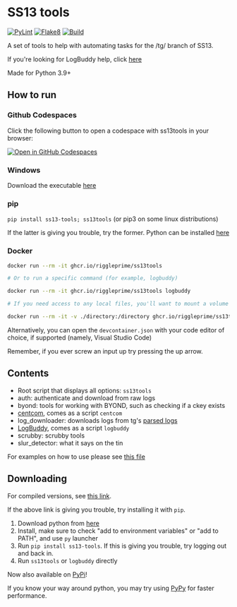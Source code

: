 # SS13 tools

[![PyLint](https://github.com/RigglePrime/SS13-tools/actions/workflows/pylint.yml/badge.svg)](https://github.com/RigglePrime/SS13-tools/actions/workflows/pylint.yml)
[![Flake8](https://github.com/RigglePrime/SS13-tools/actions/workflows/flake8-lint.yml/badge.svg)](https://github.com/RigglePrime/SS13-tools/actions/workflows/flake8-lint.yml)
[![Build](https://github.com/RigglePrime/SS13-tools/actions/workflows/publish.yml/badge.svg)](https://github.com/RigglePrime/SS13-tools/actions/workflows/publish.yml)

A set of tools to help with automating tasks for the /tg/ branch of SS13.

If you're looking for LogBuddy help, click [here](./ss13_tools/log_buddy/README.md)

Made for Python 3.9+

## How to run

### Github Codespaces

Click the following button to open a codespace with ss13tools in your browser:

[![Open in GitHub Codespaces](https://github.com/codespaces/badge.svg)](https://codespaces.new/RigglePrime/SS13-tools)

### Windows

Download the executable [here](https://github.com/RigglePrime/SS13-tools/releases/latest)

### pip

`pip install ss13-tools; ss13tools` (or pip3 on some linux distributions)

If the latter is giving you trouble, try the former. Python can be installed [here](https://www.python.org/downloads/)

### Docker

```bash
docker run --rm -it ghcr.io/riggleprime/ss13tools

# Or to run a specific command (for example, logbuddy)

docker run --rm -it ghcr.io/riggleprime/ss13tools logbuddy

# If you need access to any local files, you'll want to mount a volume as well

docker run --rm -it -v ./directory:/directory ghcr.io/riggleprime/ss13tools logbuddy
```

Alternatively, you can open the `devcontainer.json` with your code editor of choice, if supported (namely, Visual Studio Code)

Remember, if you ever screw an input up try pressing the up arrow.

## Contents

- Root script that displays all options: `ss13tools`
- auth: authenticate and download from raw logs
- byond: tools for working with BYOND, such as checking if a ckey exists
- [centcom](https://centcom.melonmesa.com/), comes as a script `centcom`
- log_downloader: downloads logs from tg's [parsed logs](https://tgstation13.org/parsed-logs)
- [LogBuddy](./ss13_tools/log_buddy/README.md), comes as a script `logbuddy`
- scrubby: scrubby tools
- slur_detector: what it says on the tin

For examples on how to use please see [this file](ss13_tools/menu.py)

## Downloading

For compiled versions, see [this link](https://github.com/RigglePrime/admin-tools/releases).

If the above link is giving you trouble, try installing it with `pip`.

1. Download python from [here](https://www.python.org/downloads/)
2. Install, make sure to check "add to environment variables" or "add to PATH", and use `py` launcher
3. Run `pip install ss13-tools`. If this is giving you trouble, try logging out and back in.
4. Run `ss13tools` or `logbuddy` directly

Now also available on [PyPi](https://pypi.org/project/ss13-tools/)!

If you know your way around python, you may try using [PyPy](https://www.pypy.org/) for faster performance.
